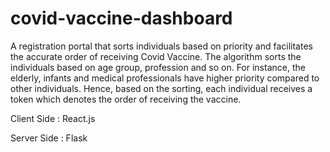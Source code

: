 # covid-vaccine-dashboard

A registration portal that sorts individuals based on priority and facilitates the accurate order of receiving Covid Vaccine.
The algorithm sorts the individuals based on age group, profession and so on. For instance, the elderly, infants and medical professionals have higher priority compared to other individuals.
Hence, based on the sorting, each individual receives a token which denotes the order of receiving the vaccine.

Client Side : React.js

Server Side : Flask 
